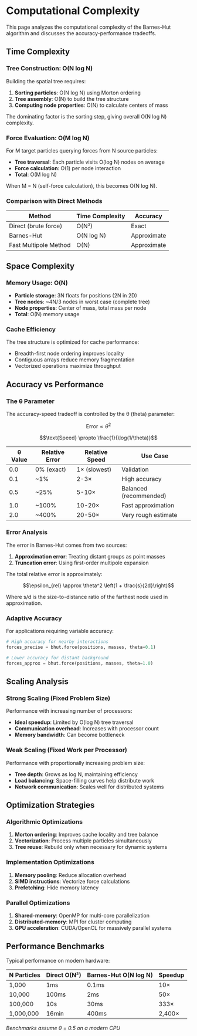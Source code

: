 # Computational Complexity

This page analyzes the computational complexity of the Barnes-Hut algorithm and discusses the accuracy-performance tradeoffs.

## Time Complexity

### Tree Construction: O(N log N)

Building the spatial tree requires:

1. **Sorting particles**: O(N log N) using Morton ordering
2. **Tree assembly**: O(N) to build the tree structure
3. **Computing node properties**: O(N) to calculate centers of mass

The dominating factor is the sorting step, giving overall O(N log N) complexity.

### Force Evaluation: O(M log N)

For M target particles querying forces from N source particles:

- **Tree traversal**: Each particle visits O(log N) nodes on average
- **Force calculation**: O(1) per node interaction
- **Total**: O(M log N)

When M = N (self-force calculation), this becomes O(N log N).

### Comparison with Direct Methods

| Method | Time Complexity | Accuracy |
|--------|----------------|----------|
| Direct (brute force) | O(N²) | Exact |
| Barnes-Hut | O(N log N) | Approximate |
| Fast Multipole Method | O(N) | Approximate |

## Space Complexity

### Memory Usage: O(N)

- **Particle storage**: 3N floats for positions (2N in 2D)
- **Tree nodes**: ~4N/3 nodes in worst case (complete tree)
- **Node properties**: Center of mass, total mass per node
- **Total**: O(N) memory usage

### Cache Efficiency

The tree structure is optimized for cache performance:

- Breadth-first node ordering improves locality
- Contiguous arrays reduce memory fragmentation
- Vectorized operations maximize throughput

## Accuracy vs Performance

### The θ Parameter

The accuracy-speed tradeoff is controlled by the θ (theta) parameter:

$$\text{Error} \propto \theta^2$$

$$\text{Speed} \propto \frac{1}{\log(1/\theta)}$$

| θ Value | Relative Error | Relative Speed | Use Case |
|---------|---------------|----------------|----------|
| 0.0 | 0% (exact) | 1× (slowest) | Validation |
| 0.1 | ~1% | 2-3× | High accuracy |
| 0.5 | ~25% | 5-10× | Balanced (recommended) |
| 1.0 | ~100% | 10-20× | Fast approximation |
| 2.0 | ~400% | 20-50× | Very rough estimate |

### Error Analysis

The error in Barnes-Hut comes from two sources:

1. **Approximation error**: Treating distant groups as point masses
2. **Truncation error**: Using first-order multipole expansion

The total relative error is approximately:

$$\epsilon_{rel} \approx \theta^2 \left(1 + \frac{s}{2d}\right)$$

Where s/d is the size-to-distance ratio of the farthest node used in approximation.

### Adaptive Accuracy

For applications requiring variable accuracy:

```python
# High accuracy for nearby interactions
forces_precise = bhut.force(positions, masses, theta=0.1)

# Lower accuracy for distant background
forces_approx = bhut.force(positions, masses, theta=1.0)
```

## Scaling Analysis

### Strong Scaling (Fixed Problem Size)

Performance with increasing number of processors:

- **Ideal speedup**: Limited by O(log N) tree traversal
- **Communication overhead**: Increases with processor count
- **Memory bandwidth**: Can become bottleneck

### Weak Scaling (Fixed Work per Processor)

Performance with proportionally increasing problem size:

- **Tree depth**: Grows as log N, maintaining efficiency
- **Load balancing**: Space-filling curves help distribute work
- **Network communication**: Scales well for distributed systems

## Optimization Strategies

### Algorithmic Optimizations

1. **Morton ordering**: Improves cache locality and tree balance
2. **Vectorization**: Process multiple particles simultaneously
3. **Tree reuse**: Rebuild only when necessary for dynamic systems

### Implementation Optimizations

1. **Memory pooling**: Reduce allocation overhead
2. **SIMD instructions**: Vectorize force calculations
3. **Prefetching**: Hide memory latency

### Parallel Optimizations

1. **Shared-memory**: OpenMP for multi-core parallelization
2. **Distributed-memory**: MPI for cluster computing
3. **GPU acceleration**: CUDA/OpenCL for massively parallel systems

## Performance Benchmarks

Typical performance on modern hardware:

| N Particles | Direct O(N²) | Barnes-Hut O(N log N) | Speedup |
|-------------|-------------|----------------------|---------|
| 1,000 | 1ms | 0.1ms | 10× |
| 10,000 | 100ms | 2ms | 50× |
| 100,000 | 10s | 30ms | 333× |
| 1,000,000 | 16min | 400ms | 2,400× |

*Benchmarks assume θ = 0.5 on a modern CPU*